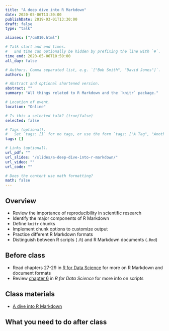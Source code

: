 ```yaml
---
title: "A deep dive into R Markdown"
date: 2020-05-06T13:30:00
publishDate: 2019-03-01T13:30:00
draft: false
type: "talk"

aliases: ["/cm010.html"]

# Talk start and end times.
#   End time can optionally be hidden by prefixing the line with `#`.
time_end: 2020-05-06T10:50:00
all_day: false

# Authors. Comma separated list, e.g. `["Bob Smith", "David Jones"]`.
authors: []

# Abstract and optional shortened version.
abstract: ""
summary: "All things related to R Markdown and the `knitr` package."

# Location of event.
location: "Online"

# Is this a selected talk? (true/false)
selected: false

# Tags (optional).
#   Set `tags: []` for no tags, or use the form `tags: ["A Tag", "Another Tag"]` for one or more tags.
tags: []

# Links (optional).
url_pdf: ""
url_slides: "/slides/a-deep-dive-into-r-markdown/"
url_video: ""
url_code: ""

# Does the content use math formatting?
math: false
---
```




## Overview

* Review the importance of reproducibility in scientific research
* Identify the major components of R Markdown
* Define `knitr` chunks
* Implement chunk options to customize output
* Practice different R Markdown formats
* Distinguish between R scripts (`.R`) and R Markdown documents (`.Rmd`)

## Before class

* Read chapters 27-29 in [R for Data Science](http://r4ds.had.co.nz) for more on R Markdown and document formats
* Review [chapter 6](http://r4ds.had.co.nz/workflow-scripts.html) in *R for Data Science* for more info on scripts

## Class materials

* [A dive into R Markdown](/notes/r-markdown/)

## What you need to do after class

